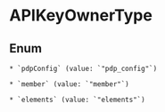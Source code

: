 
# APIKeyOwnerType

## Enum


    * `pdpConfig` (value: `"pdp_config"`)

    * `member` (value: `"member"`)

    * `elements` (value: `"elements"`)



